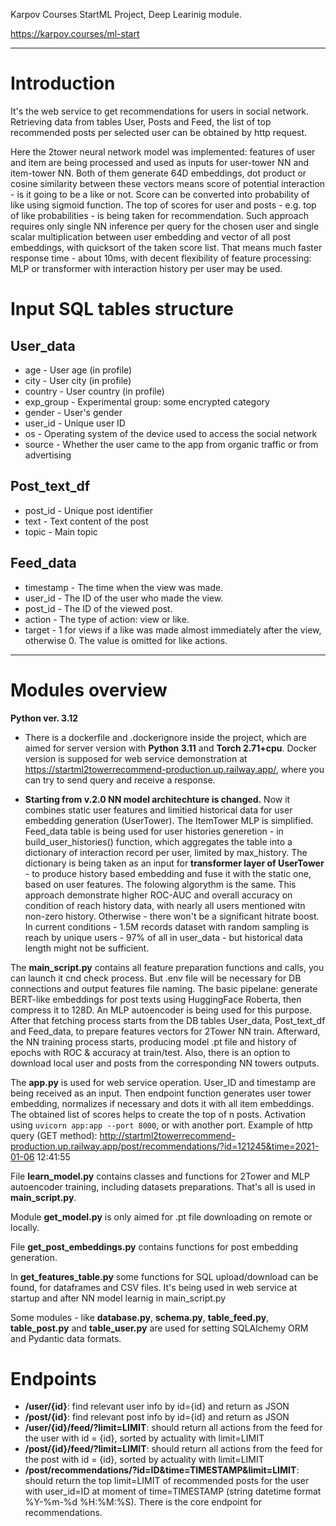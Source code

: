 Karpov Courses StartML Project, Deep Learinig module.

https://karpov.courses/ml-start

---

# Introduction

It's the web service to get recommendations for users in social network.
Retrieving data from tables User, Posts and Feed, the list of top recommended posts per selected user can be obtained 
by http request.

Here the 2tower neural network model was implemented: features of user and item are being processed 
and used as inputs for user-tower NN and item-tower NN. Both of them generate 64D embeddings, dot product or cosine similarity 
between these vectors means score of potential interaction - is it going to be a like or not. Score can be converted
into probability of like using sigmoid function. The top of scores for user and posts - e.g. top of like 
probabilities - is being taken for recommendation. Such approach requires only single NN inference per query for the 
chosen user and single scalar multiplication between user embedding and vector of all post embeddings, with quicksort of 
the taken score list. That means much faster response time - about 10ms, with decent flexibility of feature processing:
MLP or transformer with interaction history per user may be used. 

# Input SQL tables structure

## User_data

- age - User age (in profile)
- city - User city (in profile)
- country - User country (in profile)
- exp_group - Experimental group: some encrypted category
- gender - User's gender
- user_id - Unique user ID
- os - Operating system of the device used to access the social network
- source - Whether the user came to the app from organic traffic or from advertising

##  Post_text_df 

- post_id - Unique post identifier
- text - Text content of the post
- topic - Main topic

##  Feed_data 

- timestamp - The time when the view was made.
- user_id - The ID of the user who made the view.
- post_id - The ID of the viewed post.
- action - The type of action: view or like.
- target - 1 for views if a like was made almost immediately after the view, otherwise 0. The value is omitted for 
like actions.

---

# Modules overview 

**Python ver. 3.12**

- There is a dockerfile and .dockerignore inside the project, which are aimed for server version with **Python 3.11** and 
**Torch 2.71+cpu**. Docker version is supposed for web service demonstration at 
https://startml2towerrecommend-production.up.railway.app/, where you can try to send query and receive a response.

- **Starting from v.2.0 NN model architechture is changed.** Now it combines static user features and limitied historical data for user embedding generation (UserTower). The ItemTower MLP is simplified. Feed_data table is being used for user histories generetion - in build_user_histories() function, which aggregates the table into a dictionary of interaction record per user, limited by max_history. The dictionary is being taken as an input for **transformer layer of UserTower** - to produce history based embedding and fuse it with the static one, based on user features. The folowing algorythm is the same. This approach demonstrate higher ROC-AUC and overall accuracy on condition of reach history data, with nearly all users mentioned witn non-zero history. Otherwise - there won't be a significant hitrate boost. In current conditions - 1.5M records dataset with random sampling is reach by unique users - 97% of all in user_data - but historical data length might not be sufficient.

The **main_script.py** contains all feature preparation functions and calls, you can launch it cnd check process. 
But .env file will be necessary for DB connections and output features file naming.
The basic pipelane: generate BERT-like embeddings for post texts using HuggingFace Roberta, then compress it to 128D. 
An MLP autoencoder is being used for this purpose. After that fetching process starts from the DB tables User_data,
Post_text_df and Feed_data, to prepare features vectors for 2Tower NN train. Afterward, the NN training process starts, 
producing model .pt file and history of epochs with ROC & accuracy at train/test. Also, there is an option to download
local user and posts from the corresponding NN towers outputs.

The **app.py** is used for web service operation. User_ID and timestamp are being received as an input. Then endpoint
function generates user tower embedding, normalizes if necessary and dots it with all item embeddings. The obtained list of scores helps to create the top of n posts. Activation using `uvicorn app:app --port 8000`, or with another port. 
Example of http query (GET method): 
http://startml2towerrecommend-production.up.railway.app/post/recommendations/?id=121245&time=2021-01-06 12:41:55

File **learn_model.py** contains classes and functions for 2Tower and MLP autoencoder training, including datasets 
preparations. That's all is used in **main_script.py**.

Module **get_model.py** is only aimed for .pt file downloading on remote or locally.

File **get_post_embeddings.py** contains functions for post embedding generation.

In **get_features_table.py** some functions for SQL upload/download can be found, for dataframes and CSV files. It's being used in web service at startup and after NN model learnig in main_script.py

Some modules - like **database.py**, **schema.py**, **table_feed.py**, **table_post.py** and **table_user.py** are used 
for setting SQLAlchemy ORM and Pydantic data formats.

# Endpoints

- **/user/{id}**: find relevant user info by id={id} and return as JSON
- **/post/{id}**: find relevant post info  by id={id} and return as JSON
- **/user/{id}/feed/?limit=LIMIT**: should return all actions from the feed for the user with id = {id}, sorted by 
actuality with limit=LIMIT
- **/post/{id}/feed/?limit=LIMIT**: should return all actions from the feed for the post with id = {id}, sorted by 
actuality with limit=LIMIT
- **/post/recommendations/?id=ID&time=TIMESTAMP&limit=LIMIT**: should return the top limit=LIMIT of recommended posts for the user with
user_id=ID at moment of time=TIMESTAMP (string datetime format %Y-%m-%d %H:%M:%S). There is the core endpoint for
recommendations.








 

